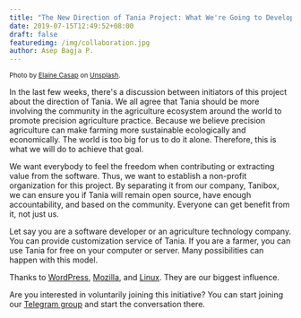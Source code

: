 ```yaml
---
title: "The New Direction of Tania Project: What We're Going to Develop on Tania"
date: 2019-07-15T12:49:52+08:00
draft: false
featuredimg: /img/collaboration.jpg
author: Asep Bagja P.
---
```

<small class="text-center">Photo by <a href="https://unsplash.com/photos/qgHGDbbSNm8" target="_blank">Elaine Casap</a> on <a href="https://unsplash.com">Unsplash</a>.</small>

In the last few weeks, there's a discussion between initiators of this project about the direction of Tania. We all agree that Tania should be more involving the community in the agriculture ecosystem around the world to promote precision agriculture practice. Because we believe precision agriculture can make farming more sustainable ecologically and economically. The world is too big for us to do it alone. Therefore, this is what we will do to achieve that goal.

We want everybody to feel the freedom when contributing or extracting value from the software. Thus, we want to establish a non-profit organization for this project. By separating it from our company, Tanibox, we can ensure you if Tania will remain open source, have enough accountability, and based on the community. Everyone can get benefit from it, not just us.

Let say you are a software developer or an agriculture technology company. You can provide customization service of Tania. If you are a farmer, you can use Tania for free on your computer or server. Many possibilities can happen with this model.

Thanks to <a href="https://wordpress.org">WordPress</a>, <a href="https://mozilla.org">Mozilla</a>, and <a href="https://linuxfoundation.org">Linux</a>. They are our biggest influence.

Are you interested in voluntarily joining this initiative? You can start joining our [Telegram group](https://t.me/usetania) and start the conversation there.
